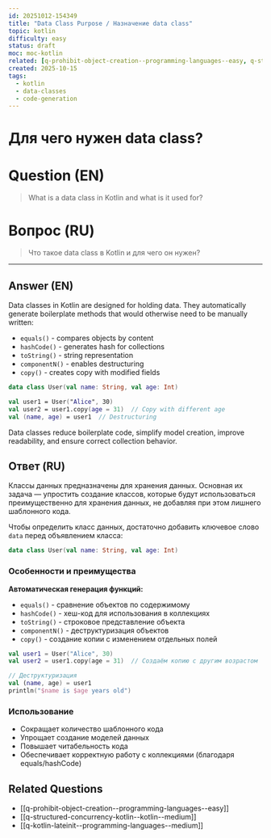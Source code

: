```yaml
---
id: 20251012-154349
title: "Data Class Purpose / Назначение data class"
topic: kotlin
difficulty: easy
status: draft
moc: moc-kotlin
related: [q-prohibit-object-creation--programming-languages--easy, q-structured-concurrency-kotlin--kotlin--medium, q-kotlin-lateinit--programming-languages--medium]
created: 2025-10-15
tags:
  - kotlin
  - data-classes
  - code-generation
---
```

# Для чего нужен data class?

# Question (EN)
> What is a data class in Kotlin and what is it used for?

# Вопрос (RU)
> Что такое data class в Kotlin и для чего он нужен?

---

## Answer (EN)

Data classes in Kotlin are designed for holding data. They automatically generate boilerplate methods that would otherwise need to be manually written:
- `equals()` - compares objects by content
- `hashCode()` - generates hash for collections
- `toString()` - string representation
- `componentN()` - enables destructuring
- `copy()` - creates copy with modified fields

```kotlin
data class User(val name: String, val age: Int)

val user1 = User("Alice", 30)
val user2 = user1.copy(age = 31)  // Copy with different age
val (name, age) = user1  // Destructuring
```

Data classes reduce boilerplate code, simplify model creation, improve readability, and ensure correct collection behavior.

## Ответ (RU)

Классы данных предназначены для хранения данных. Основная их задача — упростить создание классов, которые будут использоваться преимущественно для хранения данных, не добавляя при этом лишнего шаблонного кода.

Чтобы определить класс данных, достаточно добавить ключевое слово `data` перед объявлением класса:

```kotlin
data class User(val name: String, val age: Int)
```

### Особенности и преимущества

**Автоматическая генерация функций:**
- `equals()` - сравнение объектов по содержимому
- `hashCode()` - хеш-код для использования в коллекциях
- `toString()` - строковое представление объекта
- `componentN()` - деструктуризация объектов
- `copy()` - создание копии с изменением отдельных полей

```kotlin
val user1 = User("Alice", 30)
val user2 = user1.copy(age = 31)  // Создаём копию с другим возрастом

// Деструктуризация
val (name, age) = user1
println("$name is $age years old")
```

### Использование

- Сокращает количество шаблонного кода
- Упрощает создание моделей данных
- Повышает читабельность кода
- Обеспечивает корректную работу с коллекциями (благодаря equals/hashCode)

## Related Questions

- [[q-prohibit-object-creation--programming-languages--easy]]
- [[q-structured-concurrency-kotlin--kotlin--medium]]
- [[q-kotlin-lateinit--programming-languages--medium]]
